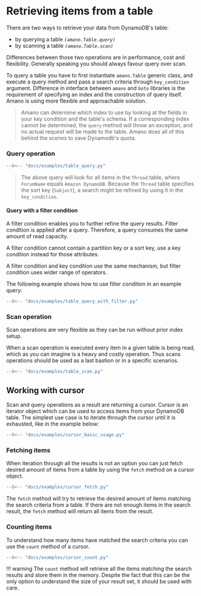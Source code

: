 # Retrieving items from a table

There are two ways to retrieve your data from DynamoDB's table:

 - by querying a table _`(amano.Table.query)`_
 - by scanning a table _`(amano.Table.scan)`_

Differences between those two operations are in performance, cost and flexibility. Generally speaking you should always favour query over scan. 

To query a table you have to first instantiate `amano.Table` generic class, and execute a query method and pass a search criteria through `key_condition` argument. Difference in interface between `amano` and `boto` libraries is the requirement of specifying an index and the construction of query itself. Amano is using more flexible and approachable solution.

> Amano can determine which index to use by looking at the fields in your key condition and the table's schema. If a corresponding index cannot be determined, the `query` method will throw an exception, and no actual request will be made to the table. Amano does all of this behind the scenes to save Dynamodb's quota.


### Query operation

```python  title="Query a table"
--8<-- "docs/examples/table_query.py"
```

> The above query will look for all items in the `Thread` table, where `ForumName` equals `Amazon DynamoDB`. Because the `Thread` table specifies the sort key (`Subject`), a search might be refined by using it in the `key_condition`.

#### Query with a filter condition

A filter condition enables you to further refine the query results. Filter condition is applied after a query. Therefore, a query consumes the same amount of read capacity.

A filter condition cannot contain a partition key or a sort key, use a key condition instead for those attributes.

A filter condition and key condition use the same mechanism, but filter condition uses wider range of operators.

The following example shows how to use filter condition in an example query:

```python  title="Query with a filter condition"
--8<-- "docs/examples/table_query_with_filter.py"
```

### Scan operation

Scan operations are very flexible as they can be run without prior index setup.

When a scan operation is executed every item in a given table is being read, which as you can imagine is a heavy and costly operation. Thus scans operations should be used as a last bastion or in a specific scenarios.

```python  title="Scan a table"
--8<-- "docs/examples/table_scan.py"
```

## Working with cursor

Scan and query operations as a result are returning a cursor. Cursor is an iterator object which can be used to access items from your DynamoDB table. The simplest use case is to iterate through the cursor until it is exhausted, like in the example below:

```python title="Cursor a basic usage"
--8<-- "docs/examples/cursor_basic_usage.py"
```

### Fetching items

When iteration through all the results is not an option you can just fetch desired amount of items from a table by using the `fetch` method on a cursor object.

```python title="Fetching items"
--8<-- "docs/examples/cursor_fetch.py"
```

The `fetch` method will try to retrieve the desired amount of items matching the search criteria from a table. If there are not enough items in the search result, the `fetch` method will return all items from the result. 

### Counting items

To understand how many items have matched the search criteria you can use the `count` method of a cursor.

```python title="Counting items"
--8<-- "docs/examples/cursor_count.py"
```

!!! warning
    The `count` method will retrieve all the items matching the search results and store them in the memory. Despite the fact that this can be the only option to understand the size of your result set, it should be used with care. 
